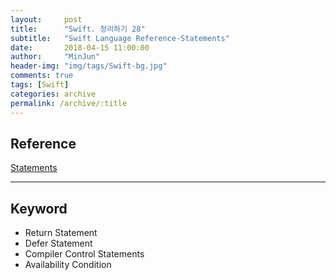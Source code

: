 ```yaml
---
layout:     post
title:      "Swift. 정리하기 28"
subtitle:   "Swift Language Reference-Statements"
date:       2018-04-15 11:00:00
author:     "MinJun"
header-img: "img/tags/Swift-bg.jpg"
comments: true 
tags: [Swift]
categories: archive
permalink: /archive/:title
---
```


## Reference 


[Statements](https://developer.apple.com/library/content/documentation/Swift/Conceptual/Swift_Programming_Language/Statements.html#//apple_ref/doc/uid/TP40014097-CH33-ID428)<br>

---

## Keyword 

- Return Statement
- Defer Statement
- Compiler Control Statements
- Availability Condition

 







